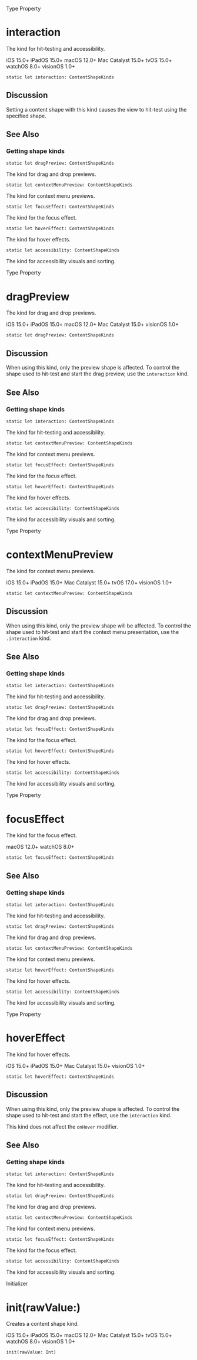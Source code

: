 Type Property

# interaction

The kind for hit-testing and accessibility.

iOS 15.0+  iPadOS 15.0+  macOS 12.0+  Mac Catalyst 15.0+  tvOS 15.0+  watchOS
8.0+  visionOS 1.0+

    
    
    static let interaction: ContentShapeKinds

## Discussion

Setting a content shape with this kind causes the view to hit-test using the
specified shape.

## See Also

### Getting shape kinds

`static let dragPreview: ContentShapeKinds`

The kind for drag and drop previews.

`static let contextMenuPreview: ContentShapeKinds`

The kind for context menu previews.

`static let focusEffect: ContentShapeKinds`

The kind for the focus effect.

`static let hoverEffect: ContentShapeKinds`

The kind for hover effects.

`static let accessibility: ContentShapeKinds`

The kind for accessibility visuals and sorting.

Type Property

# dragPreview

The kind for drag and drop previews.

iOS 15.0+  iPadOS 15.0+  macOS 12.0+  Mac Catalyst 15.0+  visionOS 1.0+

    
    
    static let dragPreview: ContentShapeKinds

## Discussion

When using this kind, only the preview shape is affected. To control the shape
used to hit-test and start the drag preview, use the `interaction` kind.

## See Also

### Getting shape kinds

`static let interaction: ContentShapeKinds`

The kind for hit-testing and accessibility.

`static let contextMenuPreview: ContentShapeKinds`

The kind for context menu previews.

`static let focusEffect: ContentShapeKinds`

The kind for the focus effect.

`static let hoverEffect: ContentShapeKinds`

The kind for hover effects.

`static let accessibility: ContentShapeKinds`

The kind for accessibility visuals and sorting.

Type Property

# contextMenuPreview

The kind for context menu previews.

iOS 15.0+  iPadOS 15.0+  Mac Catalyst 15.0+  tvOS 17.0+  visionOS 1.0+

    
    
    static let contextMenuPreview: ContentShapeKinds

## Discussion

When using this kind, only the preview shape will be affected. To control the
shape used to hit-test and start the context menu presentation, use the
`.interaction` kind.

## See Also

### Getting shape kinds

`static let interaction: ContentShapeKinds`

The kind for hit-testing and accessibility.

`static let dragPreview: ContentShapeKinds`

The kind for drag and drop previews.

`static let focusEffect: ContentShapeKinds`

The kind for the focus effect.

`static let hoverEffect: ContentShapeKinds`

The kind for hover effects.

`static let accessibility: ContentShapeKinds`

The kind for accessibility visuals and sorting.

Type Property

# focusEffect

The kind for the focus effect.

macOS 12.0+  watchOS 8.0+

    
    
    static let focusEffect: ContentShapeKinds

## See Also

### Getting shape kinds

`static let interaction: ContentShapeKinds`

The kind for hit-testing and accessibility.

`static let dragPreview: ContentShapeKinds`

The kind for drag and drop previews.

`static let contextMenuPreview: ContentShapeKinds`

The kind for context menu previews.

`static let hoverEffect: ContentShapeKinds`

The kind for hover effects.

`static let accessibility: ContentShapeKinds`

The kind for accessibility visuals and sorting.

Type Property

# hoverEffect

The kind for hover effects.

iOS 15.0+  iPadOS 15.0+  Mac Catalyst 15.0+  visionOS 1.0+

    
    
    static let hoverEffect: ContentShapeKinds

## Discussion

When using this kind, only the preview shape is affected. To control the shape
used to hit-test and start the effect, use the `interaction` kind.

This kind does not affect the `onHover` modifier.

## See Also

### Getting shape kinds

`static let interaction: ContentShapeKinds`

The kind for hit-testing and accessibility.

`static let dragPreview: ContentShapeKinds`

The kind for drag and drop previews.

`static let contextMenuPreview: ContentShapeKinds`

The kind for context menu previews.

`static let focusEffect: ContentShapeKinds`

The kind for the focus effect.

`static let accessibility: ContentShapeKinds`

The kind for accessibility visuals and sorting.

Initializer

# init(rawValue:)

Creates a content shape kind.

iOS 15.0+  iPadOS 15.0+  macOS 12.0+  Mac Catalyst 15.0+  tvOS 15.0+  watchOS
8.0+  visionOS 1.0+

    
    
    init(rawValue: Int)


